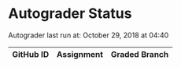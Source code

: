 # Autograder Status
Autograder last run at: October 29, 2018 at 04:40

| GitHub ID | Assignment | Graded Branch |
|-----------|------------|---------------|
